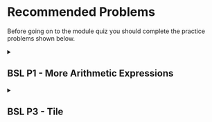 <h1>Recommended Problems</h1>

Before going on to the module quiz you should complete the practice problems shown below.


<details>
<Summary> <h2>BSL P1 - More Arithmetic Expressions</h2></Summary>
<br>

<h4>PROBLEM</h4>

Write two expressions that multiply the numbers 3, 5 and 7. 
The first should take advantage of the fact that * can accept more than 2 arguments. 
The second should build up the result by first multiplying 3 times 5 and then multiply the result of that by 7. 

<h4> SOLUTION </h4>
<br>

1- `(* 3 5 7)`
<br>
2- `(* (* 3 5) 7)`
</details>

<details>
<Summary> <h2>BSL P3 - Tile</h2></Summary>
<br>

<h4>PROBLEM</h4>

Use the DrRacket square, beside and above functions to create an image like this one:

![image](https://github.com/user-attachments/assets/748e1293-cee8-46d6-baa0-0b304afc7807)



If you prefer to be more creative feel free to do so. You can use other DrRacket image 
functions to make a more interesting or more attractive image.


<h4>SOLUTION</h4>
<br>

```
(beside(above
 (square 30 "solid" "red")
 (square 30 "solid" "green"))
(above
 (square 30 "solid" "green")
 (square 30 "solid" "red")))
```

<br>

![image](https://github.com/user-attachments/assets/373a05ec-74ab-4508-b485-bd5ffe3b9a64)


<details>
<Summary> <h2>BSL P5 - Compare Images</h2></Summary>
<br>

<h4>PROBLEM</h4>



<h4> SOLUTION </h4>
<br>


</details>

<br>


<details>
<Summary> <h2>BSL P15 - Function Writing</h2></Summary>
<br>

<h4>PROBLEM</h4>



<h4> SOLUTION </h4>
<br>
</details>

</details>

<br>
</details>

